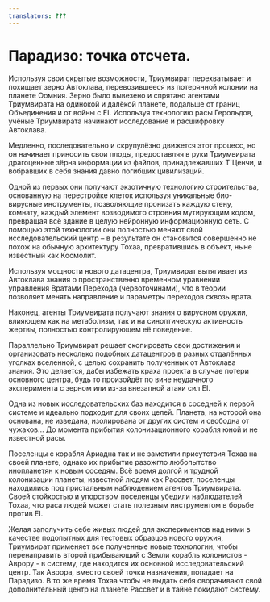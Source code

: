 ```yaml
---
translators: ???
---
```


# Парадизо: точка отсчета.

Используя свои скрытые возможности, Триумвират перехватывает и похищает зерно Автоклава, перевозившееся из потерянной колонии на планете Оомния. Зерно было вывезено и спрятано агентами Триумвирата на одинокой и далёкой планете, подальше от границ Объединения и от войны с EI. Используя технологию расы Герольдов, учёные Триумвирата начинают исследование и расшифровку Автоклава.

Медленно, последовательно и скрупулёзно движется этот процесс, но он начинает приносить свои плоды, предоставляя в руки Триумвирата драгоценные зёрна информации из файлов, принадлежавших Т`Ценчи, и вобравших в себя знания давно погибших цивилизаций.

Одной из первых они получают экзотичную технологию строительства, основанную на перестройке клеток используя уникальные био-вирусные инструменты, позволяющие пронизать каждую стену, комнату, каждый элемент возводимого строения мутирующим кодом, превращая всё здание в целую нейронную информационную сеть. С помощью этой технологии они полностью меняют свой исследовательский центр – в результате он становится совершенно не похож на обычную архитектуру Тохаа, превратившись в объект, ныне известный как Космолит.

Используя мощности нового датацентра, Триумвират вытягивает из Автоклава знания о пространственно временном уравнении управления Вратами Перехода (червоточинами), что в теории позволяет менять направление и параметры переходов сквозь врата.

Наконец, агенты Триумвирата получают знания о вирусном оружии, влияющем как на метаболизм, так и на синоптическую активность жертвы, полностью контролирующем её поведение.

Параллельно Триумвират решает скопировать свои достижения и организовать несколько подобных датацентров в разных отдалённых уголках вселенной, с целью сохранить полученных от Автоклава знания. Это делается, дабы избежать краха проекта в случае потери основного центра, будь то произойдёт по вине неудачного эксперимента с зерном или из-за внезапной атаки сил EI.

Одна из новых исследовательских баз находится в соседней к первой системе и идеально подходит для своих целей. Планета, на которой она основана, не изведана, изолирована от других систем и свободна от чужаков… До момента прибытия колонизационного корабля юной и не известной расы.

Поселенцы с корабля Ариадна так и не заметили присутствия Тохаа на своей планете, однако их прибытие разожгло любопытство инопланетян к новым соседям. Всё время долгой и трудной колонизации планеты, известной людям как Рассвет, поселенцы находились под пристальным наблюдением агентов Триумвирата. Своей стойкостью и упорством поселенцы убедили наблюдателей Тохаа, что раса людей может стать полезным инструментом в борьбе против EI.

Желая заполучить себе живых людей для экспериментов над ними в качестве подопытных для тестовых образцов нового оружия, Триумвират применяет все полученные новые технологии, чтобы перенаправить второй прибывающий с Земли корабль колонистов - Аврору - в систему, где находится их основной исследовательский центр. Так Аврора, вместо своей точки назначения, попадает на Парадизо. В то же время Тохаа чтобы не выдать себя сворачивают свой дополнительный центр на планете Рассвет и в тайне покидают систему.

